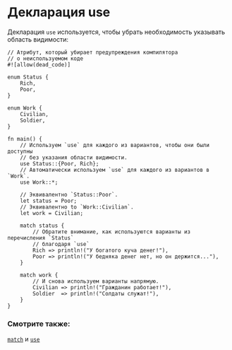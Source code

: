 # Декларация use

Декларация `use` используется, чтобы убрать необходимость указывать область видимости:

```rust,editable
// Атрибут, который убирает предупреждения компилятора
// о неиспользуемом коде
#![allow(dead_code)]

enum Status {
    Rich,
    Poor,
}

enum Work {
    Civilian,
    Soldier,
}

fn main() {
    // Используем `use` для каждого из вариантов, чтобы они были доступны
    // без указания области видимости.
    use Status::{Poor, Rich};
    // Автоматически используем `use` для каждого из вариантов в `Work`.
    use Work::*;

    // Эквивалентно `Status::Poor`.
    let status = Poor;
    // Эквивалентно to `Work::Civilian`.
    let work = Civilian;

    match status {
        // Обратите внимание, как используются варианты из перечисления `Status`
        // благодаря `use`
        Rich => println!("У богатого куча денег!"),
        Poor => println!("У бедняка денег нет, но он держится..."),
    }

    match work {
        // И снова используем варианты напрямую.
        Civilian => println!("Гражданин работает!"),
        Soldier  => println!("Солдаты служат!"),
    }
}
```

### Смотрите также:

[`match`](../../flow_control/match.md) и [`use`](../../mod/use.md)
